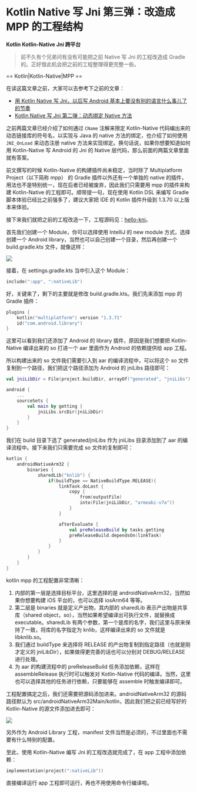 # Kotlin Native 写 Jni 第三弹：改造成 MPP 的工程结构

**Kotlin Kotlin-Native Jni 跨平台**

> 前不久有个兄弟问有没有可能把之前 Native 写 Jni 的工程改造成 Gradle 的。正好借此机会把之前的工程整理得更完整一些。

== Kotlin|Kotlin-Native|MPP ==

在读这篇文章之前，大家可以去参考下之前的文章：

* [用 Kotlin Native 写 Jni，以后写 Android 基本上要没有别的语言什么事儿了的节奏](https://www.bennyhuo.com/2018/12/17/kotlin_native_jni/)
* [Kotlin Native 写 Jni 第二弹：动态绑定 Native 方法](https://www.bennyhuo.com/2018/12/31/kotlin-native-jni-dynamic/)

之前两篇文章已经介绍了如何通过 `CName` 注解来限定 Kotlin-Native 代码编出来的动态链接库的符号名，以实现与 Java 的 native 方法的绑定，也介绍了如何使用 `JNI_OnLoad` 来动态注册 native 方法来实现绑定。换句话说，如果你想要知道如何用 Kotlin-Native 写 Android 的 Jni 的 Native 层代码，那么前面的两篇文章里面就有答案。

前文撰写的时候 Kotlin-Native 的构建插件尚未稳定，当时除了 Multiplatform Project（以下简称 mpp） 的 Gradle 插件以外还有一个单独的 native 的插件，用法也不是特别统一，现在后者已经被废弃，因此我们只需要用 mpp 的插件来构建 Kotlin-Native 的工程即可。顺带提一句，现在使用 Kotlin DSL 来编写 Gradle 脚本体验已经比之前强多了，建议大家把 IDE 的 Kotlin 插件升级到 1.3.70 以上版本来体验。

接下来我们就把之前的工程改造一下，工程源码见：[hello-kni](https://github.com/enbandari/hello-kni)。

首先我们创建一个 Module，你可以选择使用 IntelliJ 的 new module 方式，选择创建一个 Android library，当然也可以自己创建一个目录，然后再创建一个 build.gradle.kts 文件，就像这样：

![](https://kotlinblog-1251218094.costj.myqcloud.com/9e300468-a645-433d-ae41-60b3eaa97f5a/media/2020-04-19-08-37-45.png)

接着，在 settings.gradle.kts 当中引入这个 Module：

```kotlin
include(":app", ":nativeLib")
```

好，关键来了，剩下的主要就是修改 build.gradle.kts。我们先来添加 mpp 的 Gradle 插件：

```kotlin
plugins {
    kotlin("multiplatform") version "1.3.71"
    id("com.android.library")
}
```

这里可以看到我们还添加了 Android 的 library 插件，原因是我们想要把 Kotlin-Native 编译出来的 so 打进一个 aar 里面作为 Android 的依赖提供给 app 工程。

所以构建出来的 so 文件我们需要引入到 aar 的编译流程中，可以将这个 so 文件复制到一个路径，我们把这个路径添加为 Android 的 jniLibs 路径即可：

```kotlin
val jniLibDir = File(project.buildDir, arrayOf("generated", "jniLibs").joinToString(File.separator))

android {
    ...
    sourceSets {
        val main by getting {
            jniLibs.srcDir(jniLibDir)
        }
    }
}
```

我们在 build 目录下选了 generated/jniLibs 作为 jniLibs 目录添加到了 aar 的编译流程中。接下来我们只需要完成 so 文件的复制即可：

```kotlin
kotlin {
    androidNativeArm32 {
        binaries {
            sharedLib("knlib") {
                if(buildType == NativeBuildType.RELEASE){
                    linkTask.doLast {
                        copy {
                            from(outputFile)
                            into(File(jniLibDir, "armeabi-v7a"))
                        }
                    }

                    afterEvaluate {
                        val preReleaseBuild by tasks.getting
                        preReleaseBuild.dependsOn(linkTask)
                    }
                }
            }
        }
    }
}
```

kotlin mpp 的工程配置非常清晰：

1. 内部的第一层是选择目标平台，这里选择的是 androidNativeArm32，当然如果你想要构建 iOS 平台的，也可以选择 iosArm64 等等。
2. 第二层是 binaries 就是定义产出物，其内部的 sharedLib 表示产出物是共享库（shared object，so），当然如果希望编译出可执行文件，就替换成 executable。sharedLib 有两个参数，第一个是库的名字，我们这里与原来保持了一致，将库的名字指定为 knlib，这样编译出来的 so 文件就是 libknlib.so。
3. 我们通过 buildType 来选择将 RELEASE 的产出物复制到指定路径（也就是刚才定义的 jniLibDir），如果做得更完善的话也可以分别对 DEBUG/RELEASE 进行处理。
4. 为 aar 的构建流程中的 preReleaseBuild 任务添加依赖，这样在 assembleRelease 执行时可以触发对 Kotlin-Native 代码的编译。当然，这里也可以选择其他的任务进行依赖，只要能够在 assemble 时触发编译即可。

工程配置搞定之后，我们还需要把源码添加进来。androidNativeArm32 的源码路径默认为 src/androidNativeArm32Main/kotlin，因此我们把之前已经写好的 Kotlin-Native 的源文件添加进去即可：

![](https://kotlinblog-1251218094.costj.myqcloud.com/9e300468-a645-433d-ae41-60b3eaa97f5a/media/2020-04-19-18-01-24.png)

另外作为 Android Library 工程，manifest 文件当然是必须的，不过里面也不需要有什么特别的配置。

至此，使用 Kotlin-Native 编写 Jni 的工程改造就完成了，在 app 工程中添加依赖：

```kotlin
implementation(project(":nativeLib"))
```

直接编译运行 app 工程即可运行，再也不用使用命令行编译啦。